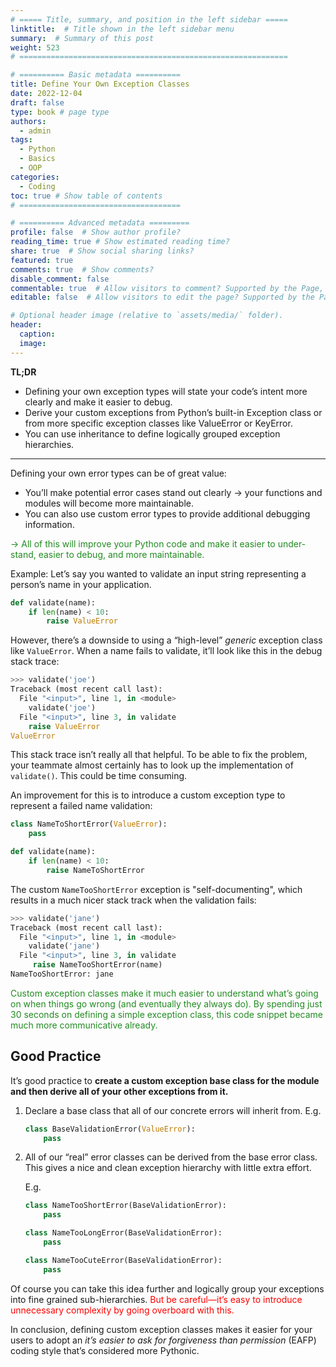 ```yaml
---
# ===== Title, summary, and position in the left sidebar =====
linktitle:  # Title shown in the left sidebar menu
summary:  # Summary of this post
weight: 523
# ============================================================

# ========== Basic metadata ==========
title: Define Your Own Exception Classes
date: 2022-12-04
draft: false
type: book # page type
authors:
  - admin
tags:
  - Python
  - Basics
  - OOP
categories:
  - Coding
toc: true # Show table of contents
# ====================================

# ========== Advanced metadata =========
profile: false  # Show author profile?
reading_time: true # Show estimated reading time?
share: true  # Show social sharing links?
featured: true
comments: true  # Show comments?
disable_comment: false
commentable: true  # Allow visitors to comment? Supported by the Page, Post, and Book content types.
editable: false  # Allow visitors to edit the page? Supported by the Page, Post, and Book content types.

# Optional header image (relative to `assets/media/` folder).
header:
  caption: 
  image:  
---
```


**TL;DR**

- Defining your own exception types will state your code’s intent more clearly and make it easier to debug.
- Derive your custom exceptions from Python’s built-in Exception class or from more specific exception classes like ValueError or KeyError.
- You can use inheritance to define logically grouped exception hierarchies.

------

Defining your own error types can be of great value:

- You’ll make potential error cases stand out clearly → your functions and modules will become more maintainable.
- You can also use custom error types to provide additional debugging information.

<span style="color:  ForestGreen">→ All of this will improve your Python code and make it easier to under- stand, easier to debug, and more maintainable.</span>

Example: Let’s say you wanted to validate an input string representing a person’s name in your application. 

```python
def validate(name):
    if len(name) < 10:
        raise ValueError
```

However, there’s a downside to using a “high-level” *generic* exception class like `ValueError`. When a name fails to validate, it’ll look like this in the debug stack trace:

```python
>>> validate('joe')
Traceback (most recent call last):
  File "<input>", line 1, in <module>
    validate('joe')
  File "<input>", line 3, in validate
    raise ValueError 
ValueError
```

This stack trace isn’t really all that helpful. To be able to fix the problem, your teammate almost certainly has to look up the implementation of `validate()`. This could be time consuming.

An improvement for this is to introduce a custom exception type to represent a failed name validation:

```python
class NameToShortError(ValueError):
    pass

def validate(name):
    if len(name) < 10:
        raise NameToShortError
```

The custom `NameTooShortError` exception is "self-documenting", which results in a much nicer stack track when the validation fails:

```python
>>> validate('jane')
Traceback (most recent call last):
  File "<input>", line 1, in <module>
    validate('jane')
  File "<input>", line 3, in validate 
     raise NameTooShortError(name)
NameTooShortError: jane
```


<span style="color:  ForestGreen">Custom exception classes make it much easier to understand what’s going on when things go wrong (and eventually they always do). By spending just 30 seconds on defining a simple exception class, this code snippet became much more communicative already.</span>

## Good Practice

It’s good practice to **create a custom exception base class for the module and then derive all of your other exceptions from it.**

1. Declare a base class that all of our concrete errors will inherit from. E.g.

   ```python
   class BaseValidationError(ValueError):
       pass
   ```

2. All of our “real” error classes can be derived from the base error class. This gives a nice and clean exception hierarchy with little extra effort.

   E.g.

   ```python
   class NameTooShortError(BaseValidationError): 
       pass
   
   class NameTooLongError(BaseValidationError): 
       pass
   
   class NameTooCuteError(BaseValidationError): 
       pass
   ```

Of course you can take this idea further and logically group your exceptions into fine grained sub-hierarchies. <span style="color: Red">But be careful—it’s easy to introduce unnecessary complexity by going overboard with this.</span>

In conclusion, defining custom exception classes makes it easier for your users to adopt an *it’s easier to ask for forgiveness than permission* (EAFP) coding style that’s considered more Pythonic.